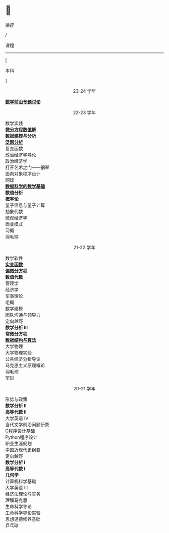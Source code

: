 # 🏫


<div class="nav-tab">
  <a href="../../cages"><p class="not">拾迹</p></a>
  <p class="now">/</p><p class="now">课程</p>
</div>

---

<div class="nav-tab">
  <p class="bord">[</p>
  <p class="now">本科</p>
  <p class="bord">]</p>
</div>

<center><p class="tabtag">23-24 学年</p></center>

<div class="little-box">
  <div class="little-box-cover">
    <span class="image-description"><b><a href="./qianyan/">数学前沿专题讨论</a></b></span>
  </div>
</div>

<center><p class="tabtag">22-23 学年</p></center>

<div class="little-box">
  <div class="little-box-cover">
    <span class="image-description">数学实践</span>
  </div>
</div>

<div class="little-box">
  <div class="little-box-cover">
    <span class="image-description"><b><a href="./pdeszj/">微分方程数值解</a></b></span>
  </div>
  <div class="little-box-cover">
    <span class="image-description"><b><a href="./shujujianmo/">数据建模与分析</a></b></span>
  </div>
   <div class="little-box-cover">
    <span class="image-description"><b><a href="./fanhan/">泛函分析</a></b></span>
  </div>
  <div class="little-box-cover">
    <span class="image-description">复变函数</span>
  </div>
  <div class="little-box-cover">
    <span class="image-description">政治经济学导论</span>
  </div>
  <div class="little-box-cover">
    <span class="image-description">政治经济学</span>
  </div>
  <div class="little-box-cover">
    <span class="image-description">打开艺术之门——钢琴</span>
  </div>
  <div class="little-box-cover">
    <span class="image-description">面向对象程序设计</span>
  </div>
  <div class="little-box-cover">
    <span class="image-description">网球</span>
  </div>
</div>

<div class="little-box">
  <div class="little-box-cover">
    <span class="image-description"><b><a href="./shujukexue/">数据科学的数学基础</a></b></span>
  </div>
  <div class="little-box-cover">
    <span class="image-description"><b>数值分析</b></span>
  </div>
  <div class="little-box-cover">
    <span class="image-description"><b>概率论</b></span>
  </div>
  <div class="little-box-cover">
    <span class="image-description">量子信息与量子计算</span>
  </div>
  <div class="little-box-cover">
    <span class="image-description">抽象代数</span>
  </div>
  <div class="little-box-cover">
    <span class="image-description">微观经济学</span>
  </div>
  <div class="little-box-cover">
    <span class="image-description">商业模式</span>
  </div>
  <div class="little-box-cover">
    <span class="image-description">习概</span>
  </div>
  <div class="little-box-cover">
    <span class="image-description">羽毛球</span>
  </div>
</div>

<center><p class="tabtag">21-22 学年</p></center>

<div class="little-box">
  <div class="little-box-cover">
    <span class="image-description">数学软件</span>
  </div>
</div>

<div class="little-box">
  <div class="little-box-cover">
    <span class="image-description"><b><a href="./shibian/">实变函数</a></b></span>
  </div>
  <div class="little-box-cover">
    <span class="image-description"><b><a href="./pde/">偏微分方程</a></b></span>
  </div>
   <div class="little-box-cover">
    <span class="image-description"><b>数值代数</b></span>
  </div>
  <div class="little-box-cover">
    <span class="image-description">管理学</span>
  </div>
  <div class="little-box-cover">
    <span class="image-description">经济学</span>
  </div>
  <div class="little-box-cover">
    <span class="image-description">军事理论</span>
  </div>
  <div class="little-box-cover">
    <span class="image-description">毛概</span>
  </div>
  <div class="little-box-cover">
    <span class="image-description">数学建模</span>
  </div>
  <div class="little-box-cover">
    <span class="image-description">团队沟通与领导力</span>
  </div>
  <div class="little-box-cover">
    <span class="image-description">定向越野</span>
  </div>
</div>

<div class="little-box">
  <div class="little-box-cover">
    <span class="image-description"><b>数学分析 III</b></span>
  </div>
  <div class="little-box-cover">
    <span class="image-description"><b>常微分方程</b></span>
  </div>
  <div class="little-box-cover">
    <span class="image-description"><b><a href="./shujujiegou/">数据结构与算法</a></b></span>
  </div>
  <div class="little-box-cover">
    <span class="image-description">大学物理</span>
  </div>
  <div class="little-box-cover">
    <span class="image-description">大学物理实验</span>
  </div>
  <div class="little-box-cover">
    <span class="image-description">公共经济分析导论</span>
  </div>
  <div class="little-box-cover">
    <span class="image-description">马克思主义原理概论</span>
  </div>
  <div class="little-box-cover">
    <span class="image-description">羽毛球</span>
  </div>
  <div class="little-box-cover">
    <span class="image-description">军训</span>
  </div>
</div>

<center><p class="tabtag">20-21 学年</p></center>

<div class="little-box">
  <div class="little-box-cover">
    <span class="image-description">形势与政策</span>
  </div>
</div>

<div class="little-box">
  <div class="little-box-cover">
    <span class="image-description"><b>数学分析 II</b></span>
  </div>
  <div class="little-box-cover">
    <span class="image-description"><b>高等代数 II</b></span>
  </div>
  <div class="little-box-cover">
    <span class="image-description">大学英语 IV</span>
  </div>
  <div class="little-box-cover">
    <span class="image-description">当代文学前沿问题研究</span>
  </div>
  <div class="little-box-cover">
    <span class="image-description">C程序设计基础</span>
  </div>
  <div class="little-box-cover">
    <span class="image-description">Python程序设计</span>
  </div>
  <div class="little-box-cover">
    <span class="image-description">职业生涯规划</span>
  </div>
  <div class="little-box-cover">
    <span class="image-description">中国近现代史纲要</span>
  </div>
  <div class="little-box-cover">
    <span class="image-description">定向越野</span>
  </div>
</div>

<div class="little-box">
  <div class="little-box-cover">
    <span class="image-description"><b>数学分析 I</b></span>
  </div>
  <div class="little-box-cover">
    <span class="image-description"><b>高等代数 I</b></span>
  </div>
  <div class="little-box-cover">
    <span class="image-description"><b>几何学</b></span>
  </div>
  <div class="little-box-cover">
    <span class="image-description">计算机科学基础</span>
  </div>
  <div class="little-box-cover">
    <span class="image-description">大学英语 III</span>
  </div>
  <div class="little-box-cover">
    <span class="image-description">经济法理论与实务</span>
  </div>
  <div class="little-box-cover">
    <span class="image-description">理解马克思</span>
  </div>
  <div class="little-box-cover">
    <span class="image-description">生命科学导论</span>
  </div>
  <div class="little-box-cover">
    <span class="image-description">生命科学导论实验</span>
  </div>
  <div class="little-box-cover">
    <span class="image-description">思想道德修养基础</span>
  </div>
  <div class="little-box-cover">
    <span class="image-description">乒乓球</span>
  </div>
</div>
